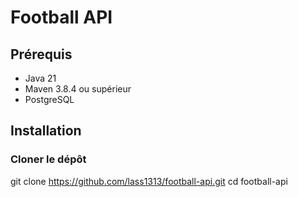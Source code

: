 # Football API

## Prérequis
- Java 21
- Maven 3.8.4 ou supérieur
- PostgreSQL

## Installation

### Cloner le dépôt
git clone  https://github.com/lass1313/football-api.git
cd football-api